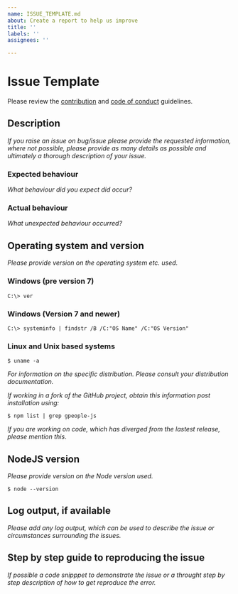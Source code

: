 ```yaml
---
name: ISSUE_TEMPLATE.md
about: Create a report to help us improve
title: ''
labels: ''
assignees: ''

---
```


# Issue Template

Please review the [contribution](https://github.com/fernandominguez/gpeople-js/blob/master/CONTRIBUTING.md) and [code of conduct](https://github.com/fernandominguez/gpeople-js/blob/master/CODE_OF_CONDUCT.md) guidelines.

## Description

_If you raise an issue on bug/issue please provide the requested information, where not possible, please provide as many details as possible and ultimately a thorough description of your issue._

### Expected behaviour

_What behaviour did you expect did occur?_

### Actual behaviour

_What unexpected behaviour occurred?_

## Operating system and version

_Please provide version on the operating system etc. used._

### Windows (pre version 7)

`C:\> ver`

### Windows (Version 7 and newer)

`C:\> systeminfo | findstr /B /C:"OS Name" /C:"OS Version"`

### Linux and Unix based systems

`$ uname -a`

_For information on the specific distribution. Please consult your distribution documentation._

_If working in a fork of the GitHub project, obtain this information post installation using:_

`$ npm list | grep gpeople-js`

_If you are working on code, which has diverged from the lastest release, please mention this_.

## NodeJS version

_Please provide version on the Node version used._

`$ node --version`

## Log output, if available

_Please add any log output, which can be used to describe the issue or circumstances surrounding the issues._ 

## Step by step guide to reproducing the issue

_If possible a code snipppet to demonstrate the issue or a throught step by step description of how to get reproduce the error._
